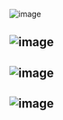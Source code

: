 ![image](https://user-images.githubusercontent.com/108022127/199597298-1b5a966d-7db8-4ede-bfc8-cf6663e96c12.png)

## ![image](https://user-images.githubusercontent.com/108022127/199597969-94059751-a25f-4912-b879-b80724930107.png)




## ![image](https://user-images.githubusercontent.com/108022127/199597908-897b8d46-5833-41a7-bd33-03560a7361c1.png)



## ![image](https://user-images.githubusercontent.com/108022127/199598196-f6b625f5-2e84-4012-9f22-4853b050e886.png)




